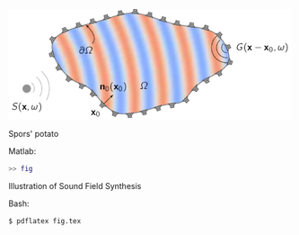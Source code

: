 ![Fig](fig.png)

Spors' potato

Matlab:
```Matlab
>> fig
```

Illustration of Sound Field Synthesis

Bash:
```Bash
$ pdflatex fig.tex
```

